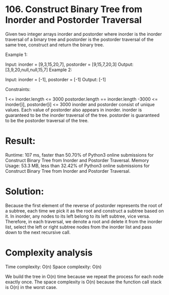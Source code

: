 # 106. Construct Binary Tree from Inorder and Postorder Traversal

Given two integer arrays inorder and postorder where inorder is the inorder traversal of a binary tree and postorder is the postorder traversal of the same tree, construct and return the binary tree.

Example 1:

Input: inorder = [9,3,15,20,7], postorder = [9,15,7,20,3]
Output: [3,9,20,null,null,15,7]
Example 2:

Input: inorder = [-1], postorder = [-1]
Output: [-1]

Constraints:

1 <= inorder.length <= 3000
postorder.length == inorder.length
-3000 <= inorder[i], postorder[i] <= 3000
inorder and postorder consist of unique values.
Each value of postorder also appears in inorder.
inorder is guaranteed to be the inorder traversal of the tree.
postorder is guaranteed to be the postorder traversal of the tree.

# Result:

Runtime: 107 ms, faster than 50.70% of Python3 online submissions for Construct Binary Tree from Inorder and Postorder Traversal.
Memory Usage: 53.3 MB, less than 32.42% of Python3 online submissions for Construct Binary Tree from Inorder and Postorder Traversal.

# Solution:

Because the first element of the reverse of postorder represents the root of a subtree, each time we pick it as the root and construct a subtree based on it. In inorder, any nodes to its left belong to its left subtree, vice versa. Therefore, in each traversal, we denote a root and delete it from the inorder list, select the left or right subtree nodes from the inorder list and pass down to the next recursive call.

# Complexity analysis

Time complexity: O(n)
Space complexity: O(n)

We build the tree in O(n) time because we repeat the process for each node exactly once.
The space complexity is O(n) because the function call stack is O(n) in the worst case.

